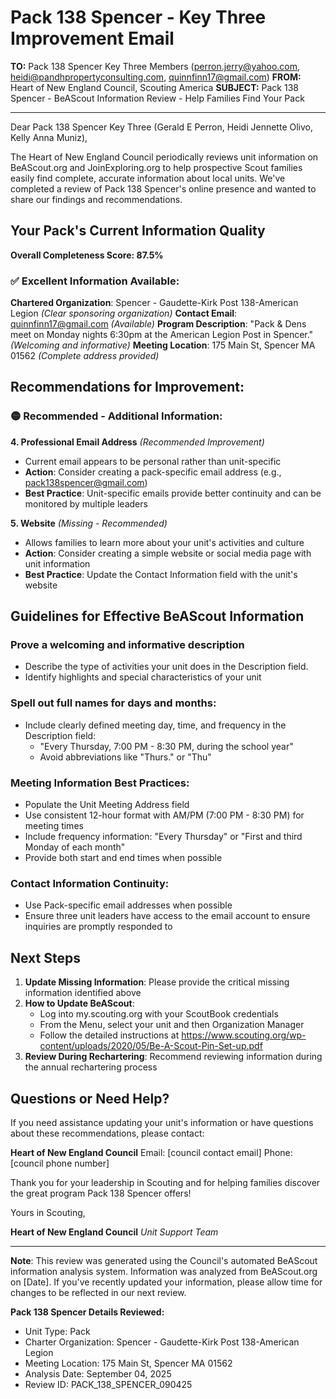 # Pack 138 Spencer - Key Three Improvement Email

**TO:** Pack 138 Spencer Key Three Members (perron.jerry@yahoo.com, heidi@pandhpropertyconsulting.com, quinnfinn17@gmail.com)
**FROM:** Heart of New England Council, Scouting America
**SUBJECT:** Pack 138 Spencer - BeAScout Information Review - Help Families Find Your Pack

---

Dear Pack 138 Spencer Key Three (Gerald E Perron, Heidi Jennette Olivo, Kelly Anna Muniz),

The Heart of New England Council periodically reviews unit information on BeAScout.org and JoinExploring.org to help prospective Scout families easily find complete, accurate information about local units. We've completed a review of Pack 138 Spencer's online presence and wanted to share our findings and recommendations.

## Your Pack's Current Information Quality

**Overall Completeness Score: 87.5%**

### ✅ **Excellent Information Available:**
**Chartered Organization**: Spencer - Gaudette-Kirk Post 138-American Legion *(Clear sponsoring organization)*
**Contact Email**: quinnfinn17@gmail.com *(Available)*
**Program Description**: "Pack & Dens meet on Monday nights 6:30pm at the American Legion Post in Spencer." *(Welcoming and informative)*
**Meeting Location**: 175 Main St, Spencer MA 01562 *(Complete address provided)*

## Recommendations for Improvement:

### 🟡 **Recommended - Additional Information:**

**4. Professional Email Address** *(Recommended Improvement)*
- Current email appears to be personal rather than unit-specific
- **Action**: Consider creating a pack-specific email address (e.g., pack138spencer@gmail.com)
- **Best Practice**: Unit-specific emails provide better continuity and can be monitored by multiple leaders

**5. Website** *(Missing - Recommended)*
- Allows families to learn more about your unit's activities and culture
- **Action**: Consider creating a simple website or social media page with unit information
- **Best Practice**: Update the Contact Information field with the unit's website

## Guidelines for Effective BeAScout Information

### **Prove a welcoming and informative description**
- Describe the type of activities your unit does in the Description field.
- Identify highlights and special characteristics of your unit

### **Spell out full names for days and months:**
- Include clearly defined meeting day, time, and frequency in the Description field:
  - "Every Thursday, 7:00 PM - 8:30 PM, during the school year"
  - Avoid abbreviations like "Thurs." or "Thu"

### **Meeting Information Best Practices:**
- Populate the Unit Meeting Address field
- Use consistent 12-hour format with AM/PM (7:00 PM - 8:30 PM) for meeting times
- Include frequency information: "Every Thursday" or "First and third Monday of each month"
- Provide both start and end times when possible

### **Contact Information Continuity:**
- Use Pack-specific email addresses when possible
- Ensure three unit leaders have access to the email account to ensure inquiries are promptly responded to

## Next Steps

1. **Update Missing Information**: Please provide the critical missing information identified above
2. **How to Update BeAScout**: 
   - Log into my.scouting.org with your ScoutBook credentials
   - From the Menu, select your unit and then Organization Manager
   - Follow the detailed instructions at
     https://www.scouting.org/wp-content/uploads/2020/05/Be-A-Scout-Pin-Set-up.pdf
3. **Review During Rechartering**: Recommend reviewing information during the annual rechartering process

## Questions or Need Help?

If you need assistance updating your unit's information or have questions about these recommendations, please contact:

**Heart of New England Council**
Email: [council contact email]
Phone: [council phone number]

Thank you for your leadership in Scouting and for helping families discover the great program Pack 138 Spencer offers!

Yours in Scouting,

**Heart of New England Council**
*Unit Support Team*

---

**Note**: This review was generated using the Council's automated BeAScout information analysis system. Information was analyzed from BeAScout.org on [Date]. If you've recently updated your information, please allow time for changes to be reflected in our next review.

**Pack 138 Spencer Details Reviewed:**
- Unit Type: Pack
- Charter Organization: Spencer - Gaudette-Kirk Post 138-American Legion
- Meeting Location: 175 Main St, Spencer MA 01562
- Analysis Date: September 04, 2025
- Review ID: PACK_138_SPENCER_090425